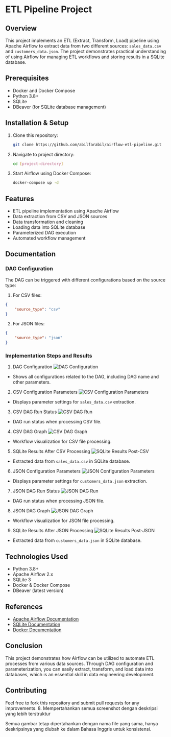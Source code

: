 # ETL Pipeline Project

## Overview
This project implements an ETL (Extract, Transform, Load) pipeline using Apache Airflow to extract data from two different sources: `sales_data.csv` and `customers_data.json`. The project demonstrates practical understanding of using Airflow for managing ETL workflows and storing results in a SQLite database.

## Prerequisites
- Docker and Docker Compose
- Python 3.8+
- SQLite
- DBeaver (for SQLite database management)

## Installation & Setup
1. Clone this repository:
   ```bash
   git clone https://github.com/abilfarabil/airflow-etl-pipeline.git
   ```

2. Navigate to project directory:
   ```bash
   cd [project-directory]
   ```

3. Start Airflow using Docker Compose:
   ```bash
   docker-compose up -d
   ```

## Features
- ETL pipeline implementation using Apache Airflow
- Data extraction from CSV and JSON sources
- Data transformation and cleaning
- Loading data into SQLite database
- Parameterized DAG execution
- Automated workflow management

## Documentation

### DAG Configuration
The DAG can be triggered with different configurations based on the source type:

1. For CSV files:
```json
{
    "source_type": "csv"
}
```

2. For JSON files:
```json
{
    "source_type": "json"
}
```

### Implementation Steps and Results

1. DAG Configuration
![DAG Configuration](images/1_Screenshot_Pengaturan_DAG.png)
- Shows all configurations related to the DAG, including DAG name and other parameters.

2. CSV Configuration Parameters
![CSV Configuration Parameters](images/2_Screenshot_Parameter_Konfigurasi_untuk_CSV.png)
- Displays parameter settings for `sales_data.csv` extraction.

3. CSV DAG Run Status
![CSV DAG Run](images/3_Screenshot_DAG_Run_untuk_CSV.png)
- DAG run status when processing CSV file.

4. CSV DAG Graph
![CSV DAG Graph](images/4_Screenshot_Graf_DAG_untuk_CSV.png)
- Workflow visualization for CSV file processing.

5. SQLite Results After CSV Processing
![SQLite Results Post-CSV](images/5_Screenshot_Hasil_di_SQLite_Setelah_CSV.png)
- Extracted data from `sales_data.csv` in SQLite database.

6. JSON Configuration Parameters
![JSON Configuration Parameters](images/6_Screenshot_Parameter_Konfigurasi_untuk_JSON.png)
- Displays parameter settings for `customers_data.json` extraction.

7. JSON DAG Run Status
![JSON DAG Run](images/7_Screenshot_DAG_Run_untuk_JSON.png)
- DAG run status when processing JSON file.

8. JSON DAG Graph
![JSON DAG Graph](images/8_Screenshot_Graf_DAG_untuk_JSON.png)
- Workflow visualization for JSON file processing.

9. SQLite Results After JSON Processing
![SQLite Results Post-JSON](images/9_Screenshot_Hasil_di_SQLite_Setelah_JSON.png)
- Extracted data from `customers_data.json` in SQLite database.

## Technologies Used
- Python 3.8+
- Apache Airflow 2.x
- SQLite 3
- Docker & Docker Compose
- DBeaver (latest version)

## References
- [Apache Airflow Documentation](https://airflow.apache.org/docs/)
- [SQLite Documentation](https://www.sqlite.org/docs.html)
- [Docker Documentation](https://docs.docker.com/)

## Conclusion
This project demonstrates how Airflow can be utilized to automate ETL processes from various data sources. Through DAG configuration and parameterization, you can easily extract, transform, and load data into databases, which is an essential skill in data engineering development.

## Contributing
Feel free to fork this repository and submit pull requests for any improvements.
8. Mempertahankan semua screenshot dengan deskripsi yang lebih terstruktur

Semua gambar tetap dipertahankan dengan nama file yang sama, hanya deskripsinya yang diubah ke dalam Bahasa Inggris untuk konsistensi.
